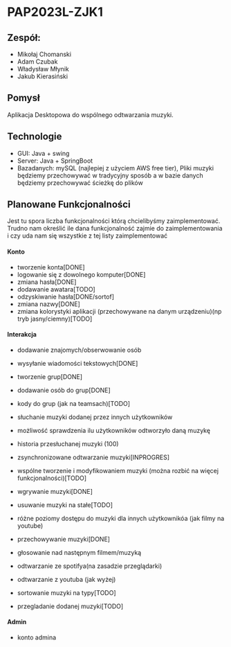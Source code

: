 # PAP2023L-ZJK1



<h2>Zespół:</h2>

- Mikołaj Chomanski
- Adam Czubak
- Władysław Młynik
- Jakub Kierasiński

<h2>Pomysł</h2>
Aplikacja Desktopowa do wspólnego odtwarzania muzyki.

<h2>Technologie</h2>

- GUI: Java + swing
- Server: Java + SpringBoot
- Bazadanych: mySQL (najlepiej z użyciem AWS free tier), Pliki muzyki będziemy przechowywać w tradycyjny sposób a w bazie danych będziemy przechowywać ścieżkę do plików


<h2>Planowane Funkcjonalności</h2>
Jest tu spora liczba funkcjonalności którą chcielibyśmy zaimplementować. Trudno nam określić ile dana funkcjonalność zajmie do zaimplementowania i czy uda nam się wszystkie z tej listy zaimplementować
<h4>Konto</h4>

- tworzenie konta[DONE]
- logowanie się z dowolnego komputer[DONE]
- zmiana hasła[DONE]
- dodawanie awatara[TODO]
- odzyskiwanie hasła[DONE/sortof]
- zmiana nazwy[DONE]
- zmiana kolorystyki aplikacji (przechowywane na danym urządzeniu)(np tryb jasny/ciemny)[TODO]
<h4>Interakcja</h4>

- dodawanie znajomych/obserwowanie osób
- wysyłanie wiadomości tekstowych[DONE]
- tworzenie grup[DONE]
- dodawanie osób do grup[DONE]
- kody do grup (jak na teamsach)[TODO]
- słuchanie muzyki dodanej przez innych użytkowników
- możliwość sprawdzenia ilu użytkowników odtworzyło daną muzykę
- historia przesłuchanej muzyki (100)

- zsynchronizowane odtwarzanie muzyki[INPROGRES]
- wspólne tworzenie i modyfikowaniem muzyki (można rozbić na więcej funkcjonalności)[TODO]

- wgrywanie muzyki[DONE]
- usuwanie muzyki na stałe[TODO]
- różne poziomy dostępu do muzyki dla innych użytkownikóa (jak filmy na youtube)
- przechowywanie muzyki[DONE]
- głosowanie nad następnym filmem/muzyką
- odtwarzanie ze spotifya(na zasadzie przeglądarki)
- odtwarzanie z youtuba (jak wyżej)
- sortowanie muzyki na typy[TODO]
- przegladanie dodanej muzyki[TODO]
<h4>Admin</h4>

- konto admina

